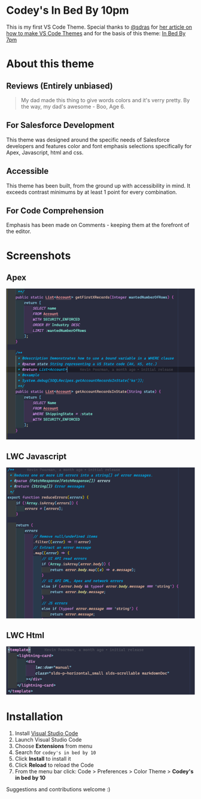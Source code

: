 # Codey's In Bed By 10pm

This is my first VS Code Theme. Special thanks to [@sdras](https://github.com/sdras) for [her article on how to make VS Code Themes](https://css-tricks.com/creating-a-vs-code-theme/) and for the basis of this theme: [In Bed By 7pm](https://github.com/sdras/inbedby7pm)

# About this theme

## Reviews (Entirely unbiased)

> My dad made this thing to give words colors and it's verry pretty. By the way, my dad's awesome - Boo, Age 6.

## For Salesforce Development

This theme was designed around the specific needs of Salesforce developers and features color and font emphasis selections specifically for Apex, Javascript, html and css.

## Accessible

This theme has been built, from the ground up with accessibility in mind. It exceeds contrast minimums by at least 1 point for every combination.

## For Code Comprehension

Emphasis has been made on Comments - keeping them at the forefront of the editor.

# Screenshots

## Apex

![Apex](https://raw.githubusercontent.com/codefriar/Codeys-in-bed-by-10/main/Apex.png)

## LWC Javascript

![LWC Javascript](https://raw.githubusercontent.com/codefriar/Codeys-in-bed-by-10/main/lwc-js.png)

## LWC Html

![LWC Html](https://raw.githubusercontent.com/codefriar/Codeys-in-bed-by-10/main/lwc-html.png)

# Installation

1.  Install [Visual Studio Code](https://code.visualstudio.com/)
2.  Launch Visual Studio Code
3.  Choose **Extensions** from menu
4.  Search for `codey's in bed by 10`
5.  Click **Install** to install it
6.  Click **Reload** to reload the Code
7.  From the menu bar click: Code > Preferences > Color Theme > **Codey's in bed by 10**

Suggestions and contributions welcome :)
